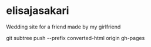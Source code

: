 # elisajasakari
Wedding site for a friend made by my girlfriend


git subtree push --prefix converted-html origin gh-pages
